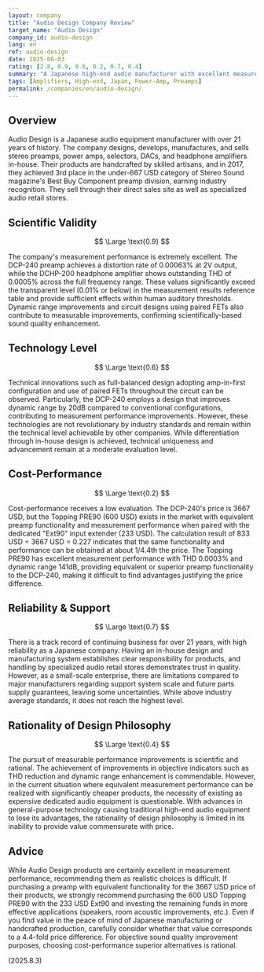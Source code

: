 ```yaml
---
layout: company
title: "Audio Design Company Review"
target_name: "Audio Design"
company_id: audio-design
lang: en
ref: audio-design
date: 2025-08-03
rating: [2.8, 0.9, 0.6, 0.2, 0.7, 0.4]
summary: "A Japanese high-end audio manufacturer with excellent measurement performance, but poor cost-performance as equivalent function preamps are available at about 1/4.4th the price."
tags: [Amplifiers, High-end, Japan, Power-Amp, Preamps]
permalink: /companies/en/audio-design/
---
```

## Overview

Audio Design is a Japanese audio equipment manufacturer with over 21 years of history. The company designs, develops, manufactures, and sells stereo preamps, power amps, selectors, DACs, and headphone amplifiers in-house. Their products are handcrafted by skilled artisans, and in 2017, they achieved 3rd place in the under-667 USD category of Stereo Sound magazine's Best Buy Component preamp division, earning industry recognition. They sell through their direct sales site as well as specialized audio retail stores.

## Scientific Validity

$$ \Large \text{0.9} $$

The company's measurement performance is extremely excellent. The DCP-240 preamp achieves a distortion rate of 0.00063% at 2V output, while the DCHP-200 headphone amplifier shows outstanding THD of 0.0005% across the full frequency range. These values significantly exceed the transparent level (0.01% or below) in the measurement results reference table and provide sufficient effects within human auditory thresholds. Dynamic range improvements and circuit designs using paired FETs also contribute to measurable improvements, confirming scientifically-based sound quality enhancement.

## Technology Level

$$ \Large \text{0.6} $$

Technical innovations such as full-balanced design adopting amp-in-first configuration and use of paired FETs throughout the circuit can be observed. Particularly, the DCP-240 employs a design that improves dynamic range by 20dB compared to conventional configurations, contributing to measurement performance improvements. However, these technologies are not revolutionary by industry standards and remain within the technical level achievable by other companies. While differentiation through in-house design is achieved, technical uniqueness and advancement remain at a moderate evaluation level.

## Cost-Performance

$$ \Large \text{0.2} $$

Cost-performance receives a low evaluation. The DCP-240's price is 3667 USD, but the Topping PRE90 (600 USD) exists in the market with equivalent preamp functionality and measurement performance when paired with the dedicated "Ext90" input extender (233 USD). The calculation result of 833 USD ÷ 3667 USD = 0.227 indicates that the same functionality and performance can be obtained at about 1/4.4th the price. The Topping PRE90 has excellent measurement performance with THD 0.0003% and dynamic range 141dB, providing equivalent or superior preamp functionality to the DCP-240, making it difficult to find advantages justifying the price difference.

## Reliability & Support

$$ \Large \text{0.7} $$

There is a track record of continuing business for over 21 years, with high reliability as a Japanese company. Having an in-house design and manufacturing system establishes clear responsibility for products, and handling by specialized audio retail stores demonstrates trust in quality. However, as a small-scale enterprise, there are limitations compared to major manufacturers regarding support system scale and future parts supply guarantees, leaving some uncertainties. While above industry average standards, it does not reach the highest level.

## Rationality of Design Philosophy

$$ \Large \text{0.4} $$

The pursuit of measurable performance improvements is scientific and rational. The achievement of improvements in objective indicators such as THD reduction and dynamic range enhancement is commendable. However, in the current situation where equivalent measurement performance can be realized with significantly cheaper products, the necessity of existing as expensive dedicated audio equipment is questionable. With advances in general-purpose technology causing traditional high-end audio equipment to lose its advantages, the rationality of design philosophy is limited in its inability to provide value commensurate with price.

## Advice

While Audio Design products are certainly excellent in measurement performance, recommending them as realistic choices is difficult. If purchasing a preamp with equivalent functionality for the 3667 USD price of their products, we strongly recommend purchasing the 600 USD Topping PRE90 with the 233 USD Ext90 and investing the remaining funds in more effective applications (speakers, room acoustic improvements, etc.). Even if you find value in the peace of mind of Japanese manufacturing or handcrafted production, carefully consider whether that value corresponds to a 4.4-fold price difference. For objective sound quality improvement purposes, choosing cost-performance superior alternatives is rational.

(2025.8.3)
